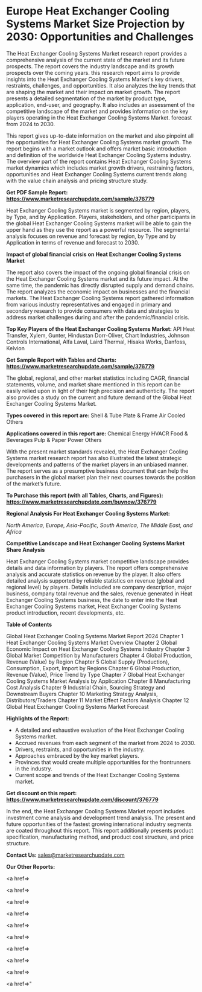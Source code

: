 # Europe Heat Exchanger Cooling Systems Market Size Projection by 2030: Opportunities and Challenges

The Heat Exchanger Cooling Systems Market research report provides a comprehensive analysis of the current state of the market and its future prospects. The report covers the industry landscape and its growth prospects over the coming years. this research report aims to provide insights into the Heat Exchanger Cooling Systems Market's key drivers, restraints, challenges, and opportunities. It also analyzes the key trends that are shaping the market and their impact on market growth. The report presents a detailed segmentation of the market by product type, application, end-user, and geography. It also includes an assessment of the competitive landscape of the market and provides information on the key players operating in the Heat Exchanger Cooling Systems Market. forecast from 2024 to 2030.

This report gives up-to-date information on the market and also pinpoint all the opportunities for Heat Exchanger Cooling Systems market growth. The report begins with a market outlook and offers market basic introduction and definition of the worldwide Heat Exchanger Cooling Systems industry. The overview part of the report contains Heat Exchanger Cooling Systems market dynamics which includes market growth drivers, restraining factors, opportunities and Heat Exchanger Cooling Systems current trends along with the value chain analysis and pricing structure study.

<strong><b>Get PDF Sample Report: <a href=https://www.marketresearchupdate.com/sample/376779>https://www.marketresearchupdate.com/sample/376779</a></b></strong>

Heat Exchanger Cooling Systems market is segmented by region, players, by Type, and by Application. Players, stakeholders, and other participants in the global Heat Exchanger Cooling Systems market will be able to gain the upper hand as they use the report as a powerful resource. The segmental analysis focuses on revenue and forecast by region, by Type and by Application in terms of revenue and forecast to 2030.

<strong><b>Impact of global financial crisis on Heat Exchanger Cooling Systems Market</b></strong>

The report also covers the impact of the ongoing global financial crisis on the Heat Exchanger Cooling Systems market and its future impact. At the same time, the pandemic has directly disrupted supply and demand chains. The report analyzes the economic impact on businesses and the financial markets. The Heat Exchanger Cooling Systems report gathered information from various industry representatives and engaged in primary and secondary research to provide consumers with data and strategies to address market challenges during and after the pandemic/financial crisis.

<strong><b>Top Key Players of the Heat Exchanger Cooling Systems Market:
</b></strong>API Heat Transfer, Xylem, Gunter, Hindustan Dorr-Oliver, Chart Industries, Johnson Controls International, Alfa Laval, Laird Thermal, Hisaka Works, Danfoss, Kelvion<strong><b>
</b></strong>

<strong><b>Get Sample Report with Tables and Charts: <a href=https://www.marketresearchupdate.com/sample/376779>https://www.marketresearchupdate.com/sample/376779</a></b></strong>

The global, regional, and other market statistics including CAGR, financial statements, volume, and market share mentioned in this report can be easily relied upon in light of their high precision and authenticity. The report also provides a study on the current and future demand of the Global Heat Exchanger Cooling Systems Market.

<strong><b>Types covered in this report are:
</b></strong>Shell & Tube
Plate & Frame
Air Cooled
Others<strong><b>
</b></strong>

<strong><b>Applications covered in this report are:
</b></strong>Chemical
Energy
HVACR
Food & Beverages
Pulp & Paper
Power
Others<strong><b>
</b></strong>

With the present market standards revealed, the Heat Exchanger Cooling Systems market research report has also illustrated the latest strategic developments and patterns of the market players in an unbiased manner. The report serves as a presumptive business document that can help the purchasers in the global market plan their next courses towards the position of the market’s future.

<strong><b>To Purchase this report (with all Tables, Charts, and Figures): <a href=https://www.marketresearchupdate.com/buynow/376779>https://www.marketresearchupdate.com/buynow/376779</a></b></strong>

<strong><b>Regional Analysis For Heat Exchanger Cooling Systems Market:</b></strong>

<em><i>North America, Europe, Asia-Pacific, South America, The Middle East, and Africa</i></em>

<strong><b>Competitive Landscape and Heat Exchanger Cooling Systems Market Share Analysis</b></strong>

Heat Exchanger Cooling Systems market competitive landscape provides details and data information by players. The report offers comprehensive analysis and accurate statistics on revenue by the player. It also offers detailed analysis supported by reliable statistics on revenue (global and regional level) by players. Details included are company description, major business, company total revenue and the sales, revenue generated in Heat Exchanger Cooling Systems business, the date to enter into the Heat Exchanger Cooling Systems market, Heat Exchanger Cooling Systems product introduction, recent developments, etc.

<strong><b>Table of Contents</b></strong>

Global Heat Exchanger Cooling Systems Market Report 2024
Chapter 1 Heat Exchanger Cooling Systems Market Overview
Chapter 2 Global Economic Impact on Heat Exchanger Cooling Systems Industry
Chapter 3 Global Market Competition by Manufacturers
Chapter 4 Global Production, Revenue (Value) by Region
Chapter 5 Global Supply (Production), Consumption, Export, Import by Regions
Chapter 6 Global Production, Revenue (Value), Price Trend by Type
Chapter 7 Global Heat Exchanger Cooling Systems Market Analysis by Application
Chapter 8 Manufacturing Cost Analysis
Chapter 9 Industrial Chain, Sourcing Strategy and Downstream Buyers
Chapter 10 Marketing Strategy Analysis, Distributors/Traders
Chapter 11 Market Effect Factors Analysis
Chapter 12 Global Heat Exchanger Cooling Systems Market Forecast

<strong><b>Highlights of the Report:</b></strong>

- A detailed and exhaustive evaluation of the Heat Exchanger Cooling Systems market.
- Accrued revenues from each segment of the market from 2024 to 2030.
- Drivers, restraints, and opportunities in the industry.
- Approaches embraced by the key market players.
- Provinces that would create multiple opportunities for the frontrunners in the industry.
- Current scope and trends of the Heat Exchanger Cooling Systems market.

<strong><b>Get discount on this report: <a href=https://www.marketresearchupdate.com/discount/376779>https://www.marketresearchupdate.com/discount/376779</a></b></strong>

In the end, the Heat Exchanger Cooling Systems Market report includes investment come analysis and development trend analysis. The present and future opportunities of the fastest growing international industry segments are coated throughout this report. This report additionally presents product specification, manufacturing method, and product cost structure, and price structure.

<strong><b>Contact Us:
</b></strong>sales@marketresearchupdate.com

<strong>Our Other Reports:</strong>

<a href=></a>

<a href=></a>

<a href=></a>

<a href=></a>

<a href=></a>

<a href=></a>

<a href=></a>

<a href=></a>

<a href=></a>

<a href=></a>"

